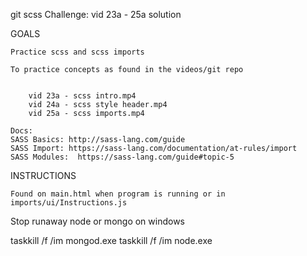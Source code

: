 
git scss Challenge: vid 23a - 25a solution

GOALS

    Practice scss and scss imports
    
    To practice concepts as found in the videos/git repo


        vid 23a - scss intro.mp4
        vid 24a - scss style header.mp4
        vid 25a - scss imports.mp4

    Docs: 
    SASS Basics: http://sass-lang.com/guide
    SASS Import: https://sass-lang.com/documentation/at-rules/import
    SASS Modules:  https://sass-lang.com/guide#topic-5 
    


INSTRUCTIONS

    Found on main.html when program is running or in imports/ui/Instructions.js



Stop runaway node or mongo on windows

taskkill /f /im mongod.exe
taskkill /f /im node.exe